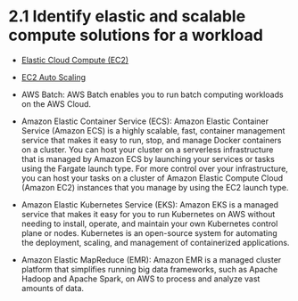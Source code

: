 # 2.1 Identify elastic and scalable compute solutions for a workload

* [Elastic Cloud Compute (EC2)](ec2)

* [EC2 Auto Scaling](ec2-auto-scaling)

* AWS Batch: AWS Batch enables you to run batch computing workloads on the AWS Cloud.

* Amazon Elastic Container Service (ECS): Amazon Elastic Container Service (Amazon ECS) is a highly scalable, fast, container management service that makes it easy to run, stop, and manage Docker containers on a cluster. You can host your cluster on a serverless infrastructure that is managed by Amazon ECS by launching your services or tasks using the Fargate launch type. For more control over your infrastructure, you can host your tasks on a cluster of Amazon Elastic Compute Cloud (Amazon EC2) instances that you manage by using the EC2 launch type.

* Amazon Elastic Kubernetes Service (EKS): Amazon EKS is a managed service that makes it easy for you to run Kubernetes on AWS without needing to install, operate, and maintain your own Kubernetes control plane or nodes. Kubernetes is an open-source system for automating the deployment, scaling, and management of containerized applications.

* Amazon Elastic MapReduce (EMR): Amazon EMR is a managed cluster platform that simplifies running big data frameworks, such as Apache Hadoop and Apache Spark, on AWS to process and analyze vast amounts of data.
